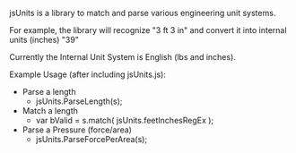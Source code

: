 jsUnits is a library to match and parse various engineering unit systems. 

For example, the library will recognize "3 ft 3 in" and convert it into internal units (inches) "39"  

Currently the Internal Unit System is English (lbs and inches). 

Example Usage (after including jsUnits.js):

  - Parse a length
      - jsUnits.ParseLength(s);
  - Match a length
      - var bValid = s.match( jsUnits.feetInchesRegEx );
  - Parse a Pressure (force/area)
      - jsUnits.ParseForcePerArea(s); 

